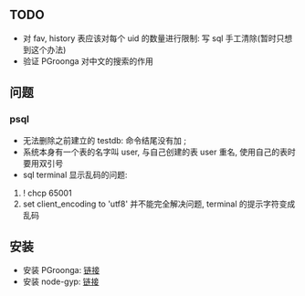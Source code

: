 ## TODO
- 对 fav, history 表应该对每个 uid 的数量进行限制: 写 sql 手工清除(暂时只想到这个办法)
- 验证 PGroonga 对中文的搜索的作用

## 问题
### psql
- 无法删除之前建立的 testdb: 
命令结尾没有加 ; 
- 系统本身有一个表的名字叫 user, 与自己创建的表 user 重名, 使用自己的表时要用双引号
- sql terminal 显示乱码的问题:
1. \! chcp 65001
2. set client_encoding to 'utf8'
并不能完全解决问题, terminal 的提示字符变成乱码

## 安装
- 安装 PGroonga: [链接](https://pgroonga.github.io/install/)
- 安装 node-gyp: [链接](https://github.com/nodejs/node-gyp)